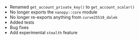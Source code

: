 * Renamed `get_account_private_key()` to `get_account_scalar()`
* No longer exports the `nanopy::core` module
* No longer re-exports anything from `curve25519_dalek`
* Added tests
* Bug fixes
* Add experimental `stealth` feature